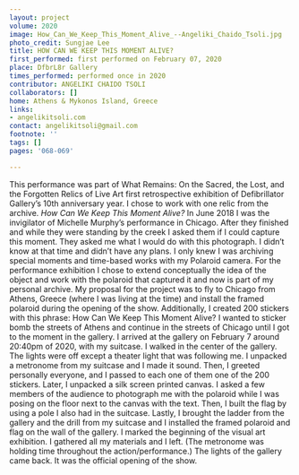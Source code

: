 ```yaml
---
layout: project
volume: 2020
image: How_Can_We_Keep_This_Moment_Alive_--Angeliki_Chaido_Tsoli.jpg
photo_credit: Sungjae Lee
title: HOW CAN WE KEEP THIS MOMENT ALIVE?
first_performed: first performed on February 07, 2020
place: DfbrL8r Gallery
times_performed: performed once in 2020
contributor: ANGELIKI CHAIDO TSOLI
collaborators: []
home: Athens & Mykonos Island, Greece
links:
- angelikitsoli.com
contact: angelikitsoli@gmail.com
footnote: ''
tags: []
pages: '068-069'

---
```


This performance was part of What Remains: On the Sacred, the Lost, and the Forgotten Relics of Live Art first retrospective exhibition of Defibrillator Gallery’s 10th anniversary year. I chose to work with one relic from the archive.
*How Can We Keep This Moment Alive?*
In June 2018 I was the invigilator of Michelle Murphy’s performance in Chicago. After they finished and while they were standing by the creek I asked them if I could capture this moment. They asked me what I would do with this photograph. I didn’t know at that time and didn’t have any plans. I only knew I was archiving special moments and time-based works with my Polaroid camera.
For the performance exhibition I chose to extend conceptually the idea of the object and work with the polaroid that captured it and now is part of my personal archive.
My proposal for the project was to fly to Chicago from Athens, Greece (where I was living at the time) and install the framed polaroid during the opening of the show.
Additionally, I created 200 stickers with this phrase: How Can We Keep This Moment Alive? 
I wanted to sticker bomb the streets of Athens and continue in the streets of Chicago until I got to the moment in the gallery.
I arrived at the gallery on February 7 around 20:40pm of 2020, with my suitcase.
I walked in the center of the gallery. The lights were off except a theater light that was following me. I unpacked a metronome from my suitcase and I made it sound.
Then, I greeted personally everyone, and I passed to each one of them one of the 200 stickers.
Later, I unpacked a silk screen printed canvas. I asked a few members of the audience to photograph me with the polaroid while I was posing on the floor next to the canvas with the text.
Then, I built the flag by using a pole I also had in the suitcase.
Lastly, I brought the ladder from the gallery and the drill from my suitcase and I installed the framed polaroid and flag on the wall of the gallery. I marked the beginning of the visual art exhibition.
I gathered all my materials and I left. 
(The metronome was holding time throughout the action/performance.)
The lights of the gallery came back.
It was the official opening of the show.
